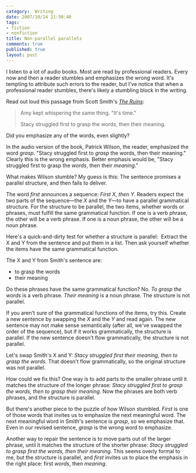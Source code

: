 ```yaml
--- 
category:  Writing
date: 2007/10/24 21:50:40
tags: 
- fiction
- nonfiction
title: Non-parallel parallels
comments: true
published: true
layout: post
---
```


I listen to a lot of audio books.   Most are read by professional readers.   Every now and then a reader stumbles and emphasizes the wrong word.    It's tempting to attribute such errors to the reader, but I've notice that when a professional reader stumbles, there's likely a stumbling block in the writing.

Read out loud this passage from Scott Smith's <em><a href="http://www.amazon.com/gp/redirect.html%3FASIN=1400043875%26tag=dalehemery-20%26lcode=xm2%26cID=2025%26ccmID=165953%26location=/o/ASIN/1400043875%253FSubscriptionId=1N9AHEAQ2F6SVD97BE02">The Ruins</a></em>:
<blockquote>Amy kept whispering the same thing.  "It's time."

Stacy struggled first to grasp the words, then their meaning.</blockquote>
Did you emphasize any of the words, even slightly?

In the audio version of the book, Patrick Wilson, the reader, emphasized the word <em>grasp</em>.  "Stacy struggled first to <em>grasp</em> the words, then their meaning."  Clearly this is the wrong emphasis.   Better emphasis would be, "Stacy struggled first to grasp the <em>words</em>, then their <em>meaning</em>."

What makes Wilson stumble?   My guess is this:  The sentence promises a parallel structure, and then fails to deliver.

The word <em>first</em> announces a sequence:  <em>First X, then Y.</em>  Readers expect the two parts of the sequence—the <em>X</em> and the <em>Y</em>—to have a parallel grammatical structure.  For the structure to be parallel, the two items, whether words or phrases, must fulfill the same grammatical function.  If one is a verb phrase, the other will be a verb phrase.  If one is a noun phrase, the other will be a noun phrase.

Here's a quick-and-dirty test for whether a structure is parallel:  Extract the X and Y from the sentence and put them in a list.  Then ask yourself whether the items have the same grammatical function.

The X and Y from Smith's sentence are:
<ul>
	<li>to grasp the words</li>
	<li>their meaning</li>
</ul>
Do these phrases have the same grammatical function?  No.  <em>To grasp the words</em> is a verb phrase.  <em>Their meaning</em> is a noun phrase.  The structure is not parallel.

If you aren't sure of the grammatical functions of the items, try this.  Create a new sentence by swapping the <em>X</em> and the <em>Y</em> and read again.    The new sentence may not make sense semantically (after all, we've swapped the order of the sequence), but if it works grammatically, the structure is parallel.  If the new sentence doesn't flow grammatically, the structure is not parallel.

Let's swap Smith's X and Y:  <em>Stacy struggled first their meaning, then to grasp the words.</em>  That doesn't flow grammatically, so the original structure was not parallel.

How could we fix this?  One way is to add parts to the smaller phrase until it matches the structure of the longer phrase:  <em>Stacy struggled first to grasp the words, then to grasp their meaning.</em>  Now the phrases are both verb phrases, and the structure is parallel.

But there's another piece to the puzzle of how Wilson stumbled.   <em>First</em> is one of those words that invites us to emphasize the next meaningful word.  The next meaningful word in Smith's sentence is <em>grasp</em>, so we emphasize that.  Even in our revised sentence, <em>grasp</em> is the wrong word to emphasize.

Another way to repair the sentence is to move parts out of the larger phrase, until it matches the structure of the shorter phrase:  <em>Stacy struggled to grasp first the words, then their meaning.</em>  This seems overly formal to me, but the structure is parallel, and <em>first</em> invites us to place the emphasis in the right place: first <em>words</em>, then <em>meaning</em>.

